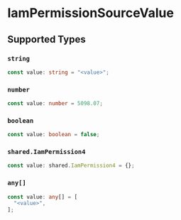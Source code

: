 # IamPermissionSourceValue


## Supported Types

### `string`

```typescript
const value: string = "<value>";
```

### `number`

```typescript
const value: number = 5098.07;
```

### `boolean`

```typescript
const value: boolean = false;
```

### `shared.IamPermission4`

```typescript
const value: shared.IamPermission4 = {};
```

### `any[]`

```typescript
const value: any[] = [
  "<value>",
];
```

